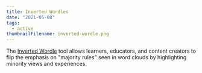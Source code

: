 ```yaml
---
title: Inverted Wordles
date: "2021-05-08"
tags:
  - active
thumbnailFilename: inverted-wordle.png
---
```

The [Inverted Wordle](https://wecount.inclusivedesign.ca/views/inverted-wordles/) tool allows learners, educators,
and content creators to flip the emphasis on "majority rules" seen in word clouds by highlighting minority views and
experiences.
